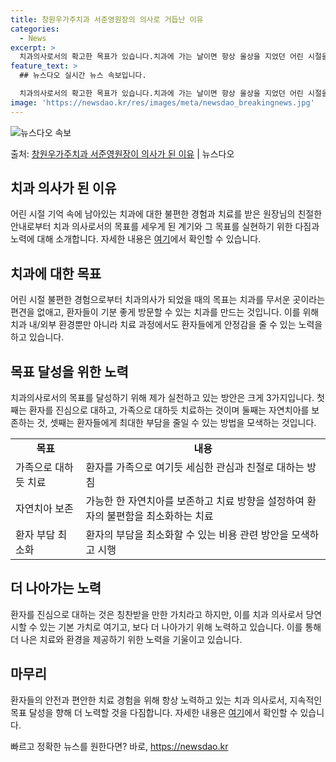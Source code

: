 ```yaml
---
title: 창원우가주치과 서준영원장의 의사로 거듭난 이유
categories:
  - News
excerpt: >
  치과의사로서의 확고한 목표가 있습니다.치과에 가는 날이면 항상 울상을 지었던 어린 시절을 보냈습니다. 한 원…
feature_text: >
  ## 뉴스다오 실시간 뉴스 속보입니다.

  치과의사로서의 확고한 목표가 있습니다.치과에 가는 날이면 항상 울상을 지었던 어린 시절을 보냈습니다. 한 원…
image: 'https://newsdao.kr/res/images/meta/newsdao_breakingnews.jpg'
---
```


![뉴스다오 속보](https://newsdao.kr/res/images/meta/newsdao_breakingnews.jpg)

<p>출처: <a href="https://newsdao.kr/3187" rel="dofollow">창원우가주치과 서준영원장이 의사가 된 이유</a> | 뉴스다오</p>

<h2 data-ke-size="size26">치과 의사가 된 이유</h2>
<p data-ke-size="size16">어린 시절 기억 속에 남아있는 치과에 대한 불편한 경험과 치료를 받은 원장님의 친절한 안내로부터 치과 의사로서의 목표를 세우게 된 계기와 그 목표를 실현하기 위한 다짐과 노력에 대해 소개합니다. 자세한 내용은 <a href="https://newsdao.kr/3187">여기</a>에서 확인할 수 있습니다.</p>

<h2 data-ke-size="size24">치과에 대한 목표</h2>
<p data-ke-size="size16">어린 시절 불편한 경험으로부터 치과의사가 되었을 때의 목표는 치과를 무서운 곳이라는 편견을 없애고, 환자들이 기분 좋게 방문할 수 있는 치과를 만드는 것입니다. 이를 위해 치과 내/외부 환경뿐만 아니라 치료 과정에서도 환자들에게 안정감을 줄 수 있는 노력을 하고 있습니다.</p>

<h2 data-ke-size="size24">목표 달성을 위한 노력</h2>
<p data-ke-size="size16">치과의사로서의 목표를 달성하기 위해 제가 실천하고 있는 방안은 크게 3가지입니다. 첫째는 환자를 진심으로 대하고, 가족으로 대하듯 치료하는 것이며 둘째는 자연치아를 보존하는 것, 셋째는 환자들에게 최대한 부담을 줄일 수 있는 방법을 모색하는 것입니다.</p>

<table>
  <tr>
    <td style="text-align: center; height: 17px;"><b>목표</b></td>
    <td style="text-align: center; height: 17px;"><b>내용</b></td>
  </tr>
  <tr>
    <td style="height: 17px;">가족으로 대하듯 치료</td>
    <td style="height: 17px;">환자를 가족으로 여기듯 세심한 관심과 친절로 대하는 방침</td>
  </tr>
  <tr>
    <td style="height: 17px;">자연치아 보존</td>
    <td style="height: 17px;">가능한 한 자연치아를 보존하고 치료 방향을 설정하여 환자의 불편함을 최소화하는 치료</td>
  </tr>
  <tr>
    <td style="height: 17px;">환자 부담 최소화</td>
    <td style="height: 17px;">환자의 부담을 최소화할 수 있는 비용 관련 방안을 모색하고 시행</td>
  </tr>
</table>

<h2 data-ke-size="size24">더 나아가는 노력</h2>
<p data-ke-size="size16">환자를 진심으로 대하는 것은 칭찬받을 만한 가치라고 하지만, 이를 치과 의사로서 당연시할 수 있는 기본 가치로 여기고, 보다 더 나아가기 위해 노력하고 있습니다. 이를 통해 더 나은 치료와 환경을 제공하기 위한 노력을 기울이고 있습니다.</p>

<h2 data-ke-size="size24">마무리</h2>
<p data-ke-size="size16">환자들의 안전과 편안한 치료 경험을 위해 항상 노력하고 있는 치과 의사로서, 지속적인 목표 달성을 향해 더 노력할 것을 다짐합니다. 자세한 내용은 <a href="https://newsdao.kr/3187">여기</a>에서 확인할 수 있습니다.</p> 

빠르고 정확한 뉴스를 원한다면? 바로, <a href="https://newsdao.kr" rel="dofollow">https://newsdao.kr</a>


